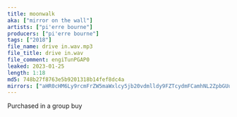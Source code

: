 ```yaml
---
title: moonwalk
aka: ["mirror on the wall"]
artists: ["pi'erre bourne"]
producers: ["pi'erre bourne"]
tags: ["2018"]
file_name: drive in.wav.mp3
file_title: drive in.wav
file_comment: engiTunPGAP0
leaked: 2023-01-25
length: 1:18
md5: 748b27f8763e5b9201318b14fef8dc4a
mirrors: ["aHR0cHM6Ly9rcmFrZW5maWxlcy5jb20vdmlldy9FZTcydmFCamhNL2ZpbGUuaHRtbA==", "aHR0cHM6Ly9kYnJlZS5vcmcvdi8zZDIxMWY="]
---
```

Purchased in a group buy
